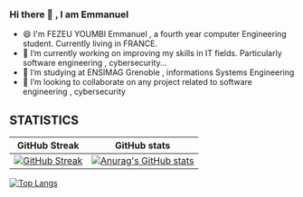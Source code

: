 ### Hi there 👋 ,  I am Emmanuel 
<!--
**FYE237/FYE237** is a ✨ _special_ ✨ repository because its `README.md` (this file) appears on your GitHub profile.

Here are some ideas to get you started:-->
- 😄 I'm FEZEU YOUMBI Emmanuel , a fourth year computer Engineering student. Currently living in FRANCE.
- 🔭 I’m currently working on improving my skills in IT fields. Particularly software engineering , cybersecurity...
- 🌱 I’m studying at ENSIMAG Grenoble , informations Systems Engineering
- 👯 I’m looking to collaborate on any project related to software engineering , cybersecurity


## STATISTICS
GitHub Streak            |  GitHub stats
:-------------------------:|:-------------------------:
[![GitHub Streak](https://streak-stats.demolab.com?user=FYE237)](https://git.io/streak-stats) | [![Anurag's GitHub stats](https://github-readme-stats.vercel.app/api?username=FYE237)](https://github.com/anuraghazra/github-readme-stats)

[![Top Langs](https://github-readme-stats.vercel.app/api/top-langs/?username=FYE237)](https://github.com/anuraghazra/github-readme-stats)

